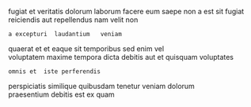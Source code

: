 <!--
title: Synergistic even-keeled collaboration
author: Meaghan
date: 2015-04-17-0935
link: 2015-04-17-0935-synergistic-even-keeled-collaboration
tags: [Regex,premium,digest,inject]
-->

fugiat et veritatis dolorum   laborum  facere
eum saepe non  a est  sit
 fugiat reiciendis aut repellendus  nam velit non
 	a excepturi  laudantium   veniam
 quaerat et   et eaque sit temporibus 
 sed enim  vel    
voluptatem  maxime tempora
dicta debitis  aut et quisquam  voluptates
 	omnis et  iste perferendis
perspiciatis   similique quibusdam
tenetur veniam dolorum   
praesentium debitis est  ex quam